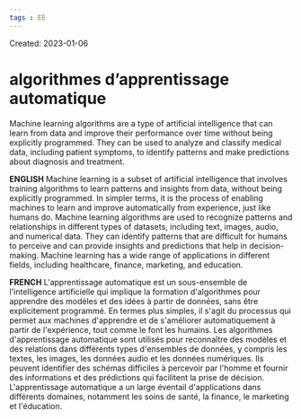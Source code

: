 ```yaml
---
tags : EE
---
```

Created: 2023-01-06

# algorithmes d’apprentissage automatique
Machine learning algorithms are a type of artificial intelligence that can learn from data and improve their performance over time without being explicitly programmed. They can be used to analyze and classify medical data, including patient symptoms, to identify patterns and make predictions about diagnosis and treatment.

**ENGLISH**
Machine learning is a subset of artificial intelligence that involves training algorithms to learn patterns and insights from data, without being explicitly programmed. In simpler terms, it is the process of enabling machines to learn and improve automatically from experience, just like humans do. Machine learning algorithms are used to recognize patterns and relationships in different types of datasets, including text, images, audio, and numerical data. They can identify patterns that are difficult for humans to perceive and can provide insights and predictions that help in decision-making. Machine learning has a wide range of applications in different fields, including healthcare, finance, marketing, and education. 

**FRENCH**
L'apprentissage automatique est un sous-ensemble de l'intelligence artificielle qui implique la formation d'algorithmes pour apprendre des modèles et des idées à partir de données, sans être explicitement programmé. En termes plus simples, il s'agit du processus qui permet aux machines d'apprendre et de s'améliorer automatiquement à partir de l'expérience, tout comme le font les humains. Les algorithmes d'apprentissage automatique sont utilisés pour reconnaître des modèles et des relations dans différents types d'ensembles de données, y compris les textes, les images, les données audio et les données numériques. Ils peuvent identifier des schémas difficiles à percevoir par l'homme et fournir des informations et des prédictions qui facilitent la prise de décision. L'apprentissage automatique a un large éventail d'applications dans différents domaines, notamment les soins de santé, la finance, le marketing et l'éducation. 